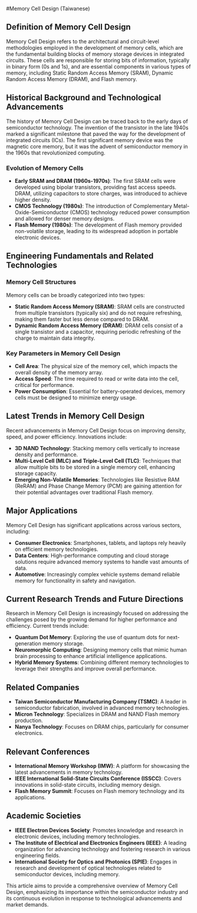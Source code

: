 #Memory Cell Design (Taiwanese)

## Definition of Memory Cell Design

Memory Cell Design refers to the architectural and circuit-level methodologies employed in the development of memory cells, which are the fundamental building blocks of memory storage devices in integrated circuits. These cells are responsible for storing bits of information, typically in binary form (0s and 1s), and are essential components in various types of memory, including Static Random Access Memory (SRAM), Dynamic Random Access Memory (DRAM), and Flash memory.

## Historical Background and Technological Advancements

The history of Memory Cell Design can be traced back to the early days of semiconductor technology. The invention of the transistor in the late 1940s marked a significant milestone that paved the way for the development of integrated circuits (ICs). The first significant memory device was the magnetic core memory, but it was the advent of semiconductor memory in the 1960s that revolutionized computing. 

### Evolution of Memory Cells

- **Early SRAM and DRAM (1960s-1970s)**: The first SRAM cells were developed using bipolar transistors, providing fast access speeds. DRAM, utilizing capacitors to store charges, was introduced to achieve higher density.
- **CMOS Technology (1980s)**: The introduction of Complementary Metal-Oxide-Semiconductor (CMOS) technology reduced power consumption and allowed for denser memory designs.
- **Flash Memory (1980s)**: The development of Flash memory provided non-volatile storage, leading to its widespread adoption in portable electronic devices.

## Engineering Fundamentals and Related Technologies

### Memory Cell Structures

Memory cells can be broadly categorized into two types: 

- **Static Random Access Memory (SRAM)**: SRAM cells are constructed from multiple transistors (typically six) and do not require refreshing, making them faster but less dense compared to DRAM.
- **Dynamic Random Access Memory (DRAM)**: DRAM cells consist of a single transistor and a capacitor, requiring periodic refreshing of the charge to maintain data integrity.

### Key Parameters in Memory Cell Design

- **Cell Area**: The physical size of the memory cell, which impacts the overall density of the memory array.
- **Access Speed**: The time required to read or write data into the cell, critical for performance.
- **Power Consumption**: Essential for battery-operated devices, memory cells must be designed to minimize energy usage.

## Latest Trends in Memory Cell Design

Recent advancements in Memory Cell Design focus on improving density, speed, and power efficiency. Innovations include:

- **3D NAND Technology**: Stacking memory cells vertically to increase density and performance.
- **Multi-Level Cell (MLC) and Triple-Level Cell (TLC)**: Techniques that allow multiple bits to be stored in a single memory cell, enhancing storage capacity.
- **Emerging Non-Volatile Memories**: Technologies like Resistive RAM (ReRAM) and Phase Change Memory (PCM) are gaining attention for their potential advantages over traditional Flash memory.

## Major Applications

Memory Cell Design has significant applications across various sectors, including:

- **Consumer Electronics**: Smartphones, tablets, and laptops rely heavily on efficient memory technologies.
- **Data Centers**: High-performance computing and cloud storage solutions require advanced memory systems to handle vast amounts of data.
- **Automotive**: Increasingly complex vehicle systems demand reliable memory for functionality in safety and navigation.

## Current Research Trends and Future Directions

Research in Memory Cell Design is increasingly focused on addressing the challenges posed by the growing demand for higher performance and efficiency. Current trends include:

- **Quantum Dot Memory**: Exploring the use of quantum dots for next-generation memory storage.
- **Neuromorphic Computing**: Designing memory cells that mimic human brain processing to enhance artificial intelligence applications.
- **Hybrid Memory Systems**: Combining different memory technologies to leverage their strengths and improve overall performance.

## Related Companies

- **Taiwan Semiconductor Manufacturing Company (TSMC)**: A leader in semiconductor fabrication, involved in advanced memory technologies.
- **Micron Technology**: Specializes in DRAM and NAND Flash memory production.
- **Nanya Technology**: Focuses on DRAM chips, particularly for consumer electronics.

## Relevant Conferences

- **International Memory Workshop (IMW)**: A platform for showcasing the latest advancements in memory technology.
- **IEEE International Solid-State Circuits Conference (ISSCC)**: Covers innovations in solid-state circuits, including memory design.
- **Flash Memory Summit**: Focuses on Flash memory technology and its applications.

## Academic Societies

- **IEEE Electron Devices Society**: Promotes knowledge and research in electronic devices, including memory technologies.
- **The Institute of Electrical and Electronics Engineers (IEEE)**: A leading organization for advancing technology and fostering research in various engineering fields.
- **International Society for Optics and Photonics (SPIE)**: Engages in research and development of optical technologies related to semiconductor devices, including memory. 

This article aims to provide a comprehensive overview of Memory Cell Design, emphasizing its importance within the semiconductor industry and its continuous evolution in response to technological advancements and market demands.